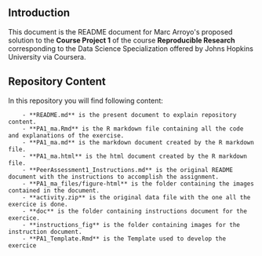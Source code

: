 ## Introduction

This document is the README document for Marc Arroyo's proposed solution to the **Course Project 1** of the course **Reproducible Research** corresponding to the Data Science Specialization offered by Johns Hopkins University via Coursera.

## Repository Content

In this repository you will find following content:

        - **README.md** is the present document to explain repository content.
        - **PA1_ma.Rmd** is the R markdown file containing all the code and explanations of the exercise.
        - **PA1_ma.md** is the markdown document created by the R markdown file.
        - **PA1_ma.html** is the html document created by the R markdown file.
        - **PeerAssessment1_Instructions.md** is the original README document with the instructions to accomplish the assignment.
        - **PA1_ma_files/figure-html** is the folder containing the images contained in the document.
        - **activity.zip** is the original data file with the one all the exercice is done.
        - **doc** is the folder containing instructions document for the exercice.
        - **instructions_fig** is the folder containing images for the instruction document.
        - **PA1_Template.Rmd** is the Template used to develop the exercice

